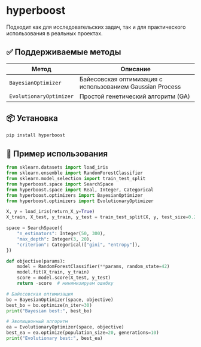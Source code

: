 # hyperboost

Подходит как для исследовательских задач, так и для практического использования в реальных проектах.


## ✅ Поддерживаемые методы

| Метод                  | Описание |
|------------------------|----------|
| `BayesianOptimizer`    | Байесовская оптимизация с использованием Gaussian Process |
| `EvolutionaryOptimizer` | Простой генетический алгоритм (GA) |


## 📦 Установка

```bash
pip install hyperboost
```

## 🧪 Пример использования

```python
from sklearn.datasets import load_iris
from sklearn.ensemble import RandomForestClassifier
from sklearn.model_selection import train_test_split
from hyperboost.space import SearchSpace
from hyperboost.space import Real, Integer, Categorical
from hyperboost.optimizers import BayesianOptimizer
from hyperboost.optimizers import EvolutionaryOptimizer

X, y = load_iris(return_X_y=True)
X_train, X_test, y_train, y_test = train_test_split(X, y, test_size=0.2, random_state=42)

space = SearchSpace({
    "n_estimators": Integer(50, 300),
    "max_depth": Integer(3, 20),
    "criterion": Categorical(["gini", "entropy"]),
})

def objective(params):
    model = RandomForestClassifier(**params, random_state=42)
    model.fit(X_train, y_train)
    score = model.score(X_test, y_test)
    return -score  # минимизируем ошибку

# Байесовская оптимизация
bo = BayesianOptimizer(space, objective)
best_bo = bo.optimize(n_iter=30)
print("Bayesian best:", best_bo)

# Эволюционный алгоритм
ea = EvolutionaryOptimizer(space, objective)
best_ea = ea.optimize(population_size=20, generations=10)
print("Evolutionary best:", best_ea)
```

